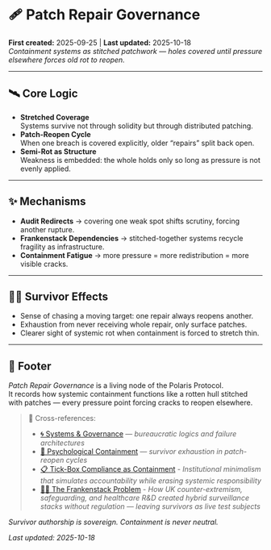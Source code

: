 # 🩹 Patch Repair Governance  
**First created:** 2025-09-25 | **Last updated:** 2025-10-18  
*Containment systems as stitched patchwork — holes covered until pressure elsewhere forces old rot to reopen.*  

---

## 🛰️ Core Logic  

- **Stretched Coverage**  
  Systems survive not through solidity but through distributed patching.  
- **Patch-Reopen Cycle**  
  When one breach is covered explicitly, older “repairs” split back open.  
- **Semi-Rot as Structure**  
  Weakness is embedded: the whole holds only so long as pressure is not evenly applied.  

---

## ✨ Mechanisms  

- **Audit Redirects** → covering one weak spot shifts scrutiny, forcing another rupture.  
- **Frankenstack Dependencies** → stitched-together systems recycle fragility as infrastructure.  
- **Containment Fatigue** → more pressure = more redistribution = more visible cracks.  

---

## 🐦‍🔥 Survivor Effects  

- Sense of chasing a moving target: one repair always reopens another.  
- Exhaustion from never receiving whole repair, only surface patches.  
- Clearer sight of systemic rot when containment is forced to stretch thin.  

---

## 🏮 Footer  

*Patch Repair Governance* is a living node of the Polaris Protocol.  
It records how systemic containment functions like a rotten hull stitched with patches — every pressure point forcing cracks to reopen elsewhere.  

> 📡 Cross-references:
> 
> - [🌀 Systems & Governance](../README.md) — *bureaucratic logics and failure architectures*  
> - [🧠 Psychological Containment](../../../../Metadata_Sabotage_Network/Narrative_And_Psych_Ops/🧠_Psychological_Containment) — *survivor exhaustion in patch-reopen cycles*
> - [📋 Tick-Box Compliance as Containment](./📋_tick_box_compliance_as_containment.md) - *Institutional minimalism that simulates accountability while erasing systemic responsibility*
> - [🧟‍♀️ The Frankenstack Problem](../🧪_Development_Experimentation/🧟‍♀️_the_frankenstack_problem.md) - *How UK counter-extremism, safeguarding, and healthcare R&D created hybrid surveillance stacks without regulation — leaving survivors as live test subjects*   

*Survivor authorship is sovereign. Containment is never neutral.*  

_Last updated: 2025-10-18_
